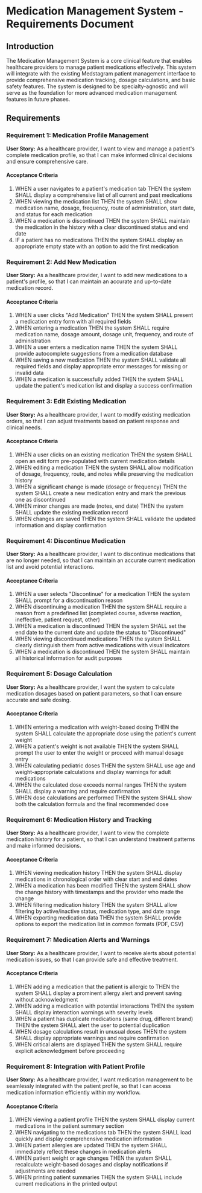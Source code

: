 # Medication Management System - Requirements Document

## Introduction

The Medication Management System is a core clinical feature that enables healthcare providers to manage patient medications effectively. This system will integrate with the existing Medstagram patient management interface to provide comprehensive medication tracking, dosage calculations, and basic safety features. The system is designed to be specialty-agnostic and will serve as the foundation for more advanced medication management features in future phases.

## Requirements

### Requirement 1: Medication Profile Management

**User Story:** As a healthcare provider, I want to view and manage a patient's complete medication profile, so that I can make informed clinical decisions and ensure comprehensive care.

#### Acceptance Criteria

1. WHEN a user navigates to a patient's medication tab THEN the system SHALL display a comprehensive list of all current and past medications
2. WHEN viewing the medication list THEN the system SHALL show medication name, dosage, frequency, route of administration, start date, and status for each medication
3. WHEN a medication is discontinued THEN the system SHALL maintain the medication in the history with a clear discontinued status and end date
4. IF a patient has no medications THEN the system SHALL display an appropriate empty state with an option to add the first medication

### Requirement 2: Add New Medication

**User Story:** As a healthcare provider, I want to add new medications to a patient's profile, so that I can maintain an accurate and up-to-date medication record.

#### Acceptance Criteria

1. WHEN a user clicks "Add Medication" THEN the system SHALL present a medication entry form with all required fields
2. WHEN entering a medication THEN the system SHALL require medication name, dosage amount, dosage unit, frequency, and route of administration
3. WHEN a user enters a medication name THEN the system SHALL provide autocomplete suggestions from a medication database
4. WHEN saving a new medication THEN the system SHALL validate all required fields and display appropriate error messages for missing or invalid data
5. WHEN a medication is successfully added THEN the system SHALL update the patient's medication list and display a success confirmation

### Requirement 3: Edit Existing Medication

**User Story:** As a healthcare provider, I want to modify existing medication orders, so that I can adjust treatments based on patient response and clinical needs.

#### Acceptance Criteria

1. WHEN a user clicks on an existing medication THEN the system SHALL open an edit form pre-populated with current medication details
2. WHEN editing a medication THEN the system SHALL allow modification of dosage, frequency, route, and notes while preserving the medication history
3. WHEN a significant change is made (dosage or frequency) THEN the system SHALL create a new medication entry and mark the previous one as discontinued
4. WHEN minor changes are made (notes, end date) THEN the system SHALL update the existing medication record
5. WHEN changes are saved THEN the system SHALL validate the updated information and display confirmation

### Requirement 4: Discontinue Medication

**User Story:** As a healthcare provider, I want to discontinue medications that are no longer needed, so that I can maintain an accurate current medication list and avoid potential interactions.

#### Acceptance Criteria

1. WHEN a user selects "Discontinue" for a medication THEN the system SHALL prompt for a discontinuation reason
2. WHEN discontinuing a medication THEN the system SHALL require a reason from a predefined list (completed course, adverse reaction, ineffective, patient request, other)
3. WHEN a medication is discontinued THEN the system SHALL set the end date to the current date and update the status to "Discontinued"
4. WHEN viewing discontinued medications THEN the system SHALL clearly distinguish them from active medications with visual indicators
5. WHEN a medication is discontinued THEN the system SHALL maintain all historical information for audit purposes

### Requirement 5: Dosage Calculation

**User Story:** As a healthcare provider, I want the system to calculate medication dosages based on patient parameters, so that I can ensure accurate and safe dosing.

#### Acceptance Criteria

1. WHEN entering a medication with weight-based dosing THEN the system SHALL calculate the appropriate dose using the patient's current weight
2. WHEN a patient's weight is not available THEN the system SHALL prompt the user to enter the weight or proceed with manual dosage entry
3. WHEN calculating pediatric doses THEN the system SHALL use age and weight-appropriate calculations and display warnings for adult medications
4. WHEN the calculated dose exceeds normal ranges THEN the system SHALL display a warning and require confirmation
5. WHEN dose calculations are performed THEN the system SHALL show both the calculation formula and the final recommended dose

### Requirement 6: Medication History and Tracking

**User Story:** As a healthcare provider, I want to view the complete medication history for a patient, so that I can understand treatment patterns and make informed decisions.

#### Acceptance Criteria

1. WHEN viewing medication history THEN the system SHALL display medications in chronological order with clear start and end dates
2. WHEN a medication has been modified THEN the system SHALL show the change history with timestamps and the provider who made the change
3. WHEN filtering medication history THEN the system SHALL allow filtering by active/inactive status, medication type, and date range
4. WHEN exporting medication data THEN the system SHALL provide options to export the medication list in common formats (PDF, CSV)

### Requirement 7: Medication Alerts and Warnings

**User Story:** As a healthcare provider, I want to receive alerts about potential medication issues, so that I can provide safe and effective treatment.

#### Acceptance Criteria

1. WHEN adding a medication that the patient is allergic to THEN the system SHALL display a prominent allergy alert and prevent saving without acknowledgment
2. WHEN adding a medication with potential interactions THEN the system SHALL display interaction warnings with severity levels
3. WHEN a patient has duplicate medications (same drug, different brand) THEN the system SHALL alert the user to potential duplication
4. WHEN dosage calculations result in unusual doses THEN the system SHALL display appropriate warnings and require confirmation
5. WHEN critical alerts are displayed THEN the system SHALL require explicit acknowledgment before proceeding

### Requirement 8: Integration with Patient Profile

**User Story:** As a healthcare provider, I want medication management to be seamlessly integrated with the patient profile, so that I can access medication information efficiently within my workflow.

#### Acceptance Criteria

1. WHEN viewing a patient profile THEN the system SHALL display current medications in the patient summary section
2. WHEN navigating to the medications tab THEN the system SHALL load quickly and display comprehensive medication information
3. WHEN patient allergies are updated THEN the system SHALL immediately reflect these changes in medication alerts
4. WHEN patient weight or age changes THEN the system SHALL recalculate weight-based dosages and display notifications if adjustments are needed
5. WHEN printing patient summaries THEN the system SHALL include current medications in the printed output
